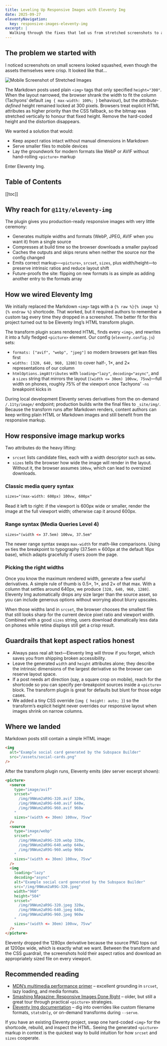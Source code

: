 ```yaml
---
title: Leveling Up Responsive Images with Eleventy Img
date: 2025-09-27
eleventyNavigation:
  key: responsive-images-eleventy-img
excerpt: |
  Walking through the fixes that led us from stretched screenshots to a lean Eleventy Img pipeline, plus a quick primer on how responsive image markup really works.
---
```


## The problem we started with

I noticed screenshots on small screens looked squashed, even though the assets themselves were crisp. It looked like that...

<img
  alt= "Mobile Screenshot of Stretched Images"
  src="/assets/mobile-screenshot-stretched-image.jpeg"
  eleventy:widths="240"
  eleventy:sizes="240px"
/>

The Markdown posts used plain `<img>` tags that only specified `height="300"`. When the layout narrowed, the browser shrank the width to fit the column (Tachyons’ default `img { max-width: 100%; }` behaviour), but the _attribute-defined_ height remained locked at 300 pixels. Browsers treat explicit HTML attributes as higher priority than the CSS fallback, so the bitmap was stretched vertically to honour that fixed height. Remove the hard-coded height and the distortion disappears.

We wanted a solution that would:

- Keep aspect ratios intact without manual dimensions in Markdown
- Serve smaller files to mobile devices
- Lay the groundwork for modern formats like WebP or AVIF without hand-rolling `<picture>` markup

Enter Eleventy Img.

## Table of Contents

[[toc]]

## Why reach for `@11ty/eleventy-img`

The plugin gives you production-ready responsive images with very little ceremony:

- Generates multiple widths and formats (WebP, JPEG, AVIF when you want it) from a single source
- Compresses at build time so the browser downloads a smaller payload
- Caches the outputs and skips reruns when neither the source nor the config changed
- Emits correct markup—`<picture>`, `srcset`, `sizes`, plus width/height—to preserve intrinsic ratios and reduce layout shift
- Future-proofs the site: flipping on new formats is as simple as adding another entry to the formats array

## How we wired Eleventy Img

We initially replaced the Markdown `<img>` tags with a `{% raw %}{% image %}{% endraw %}` shortcode. That worked, but it required authors to remember a custom tag every time they dropped in a screenshot. The better fit for this project turned out to be Eleventy Img’s HTML transform plugin.

The transform plugin scans rendered HTML, finds every `<img>`, and rewrites it into a fully fledged `<picture>` element. Our config (`eleventy.config.js`) sets:

- `formats: ["avif", "webp", "jpeg"]` so modern browsers get lean files first
- `widths: [320, 640, 960, 1280]` to cover half-, 1×, and 2× representations of our column
- `htmlOptions.imgAttributes` with `loading="lazy"`, `decoding="async"`, and a `sizes` string that mirrors the layout (`(width <= 30em) 100vw, 75vw`)—full width on phones, roughly 75% of the viewport once Tachyons’ `-ns` breakpoint kicks in

During local development Eleventy serves derivatives from the on-demand `/.11ty/image/` endpoint; production builds write the final files to `_site/img/`. Because the transform runs after Markdown renders, content authors can keep writing plain HTML or Markdown images and still benefit from the responsive markup.

## How responsive image markup works

Two attributes do the heavy lifting:

- `srcset` lists candidate files, each with a width descriptor such as `640w`.
- `sizes` tells the browser how wide the image will render in the layout. Without it, the browser assumes `100vw`, which can lead to oversized downloads.

### Classic media query syntax

```html
sizes="(max-width: 600px) 100vw, 600px"
```

Read it left to right: if the viewport is 600px wide or smaller, render the image at the full viewport width; otherwise cap it around 600px.

### Range syntax (Media Queries Level 4)

```html
sizes="(width <= 37.5em) 100vw, 37.5em"
```

The newer range syntax swaps `max-width` for math-like comparisons. Using `em` ties the breakpoint to typography (37.5em ≈ 600px at the default 16px base), which adapts gracefully if users zoom the page.

### Picking the right widths

Once you know the maximum rendered width, generate a few useful derivatives. A simple rule of thumb is 0.5×, 1×, and 2× of that max. With a column that settles around 640px, we produce `[320, 640, 960, 1280]`. Eleventy Img automatically drops any size larger than the source asset, so you can include generous options without worrying about blurry upscales.

When those widths land in `srcset`, the browser chooses the smallest file that still looks sharp for the current device pixel ratio and viewport width. Combined with a good `sizes` string, users download dramatically less data on phones while retina displays still get a crisp result.

## Guardrails that kept aspect ratios honest

- Always pass real alt text—Eleventy Img will throw if you forget, which saves you from shipping broken accessibility.
- Leave the generated `width` and `height` attributes alone; they describe the intrinsic dimensions of the largest derivative so the browser can reserve layout space.
- If a post needs art direction (say, a square crop on mobile), reach for the shortcode so you can specify per-breakpoint sources inside a `<picture>` block. The transform plugin is great for defaults but blunt for those edge cases.
- We added a tiny CSS override (`img { height: auto; }`) so the transform’s explicit height never overrides our responsive layout when images shrink on narrow columns.

## Where we landed

Markdown posts still contain a simple HTML image:

```html
<img
  alt="Example social card generated by the Subspace Builder"
  src="/assets/social-cards.png"
/>
```

After the transform plugin runs, Eleventy emits (dev server excerpt shown):

```html
<picture>
  <source
    type="image/avif"
    srcset="
      /img/9NWum2aR9G-320.avif 320w,
      /img/9NWum2aR9G-640.avif 640w,
      /img/9NWum2aR9G-960.avif 960w
    "
    sizes="(width <= 30em) 100vw, 75vw"
  />
  <source
    type="image/webp"
    srcset="
      /img/9NWum2aR9G-320.webp 320w,
      /img/9NWum2aR9G-640.webp 640w,
      /img/9NWum2aR9G-960.webp 960w
    "
    sizes="(width <= 30em) 100vw, 75vw"
  />
  <img
    loading="lazy"
    decoding="async"
    alt="Example social card generated by the Subspace Builder"
    src="/img/9NWum2aR9G-320.jpeg"
    width="960"
    height="504"
    srcset="
      /img/9NWum2aR9G-320.jpeg 320w,
      /img/9NWum2aR9G-640.jpeg 640w,
      /img/9NWum2aR9G-960.jpeg 960w
    "
    sizes="(width <= 30em) 100vw, 75vw"
  />
</picture>
```

Eleventy dropped the 1280px derivative because the source PNG tops out at 1200px wide, which is exactly what we want. Between the transform and the CSS guardrail, the screenshots hold their aspect ratios and download an appropriately sized file on every viewport.

## Recommended reading

- [MDN’s multimedia performance primer](https://developer.mozilla.org/en-US/docs/Learn_web_development/Extensions/Performance/Multimedia) – excellent grounding in `srcset`, lazy loading, and media formats.
- [Smashing Magazine: Responsive Images Done Right](https://www.smashingmagazine.com/2014/05/responsive-images-done-right-guide-picture-srcset/) – older, but still a great tour through practical `<picture>` strategies.
- [Eleventy Img documentation](https://www.11ty.dev/docs/plugins/image/) – dig into overrides like custom filename formats, `statsOnly`, or on-demand transforms during `--serve`.

If you have an existing Eleventy project, swap one hard-coded `<img>` for the shortcode, rebuild, and inspect the HTML. Seeing the generated `<picture>` markup in context is the quickest way to build intuition for how `srcset` and `sizes` cooperate.
